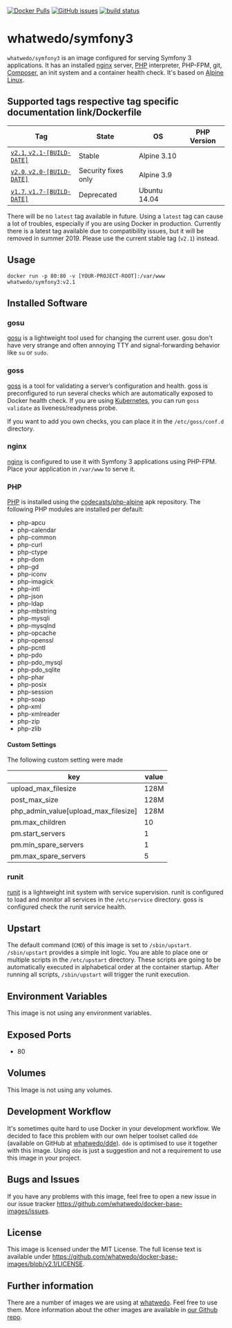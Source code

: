 [![Docker Pulls](https://img.shields.io/docker/pulls/whatwedo/symfony3.svg)](https://cloud.docker.com/u/whatwedo/repository/docker/whatwedo/symfony3)
[![GitHub issues](https://img.shields.io/github/issues/whatwedo/docker-base-images.svg)](https://github.com/whatwedo/docker-base-images/issues)
[![build status](https://dev.whatwedo.ch/whatwedo/docker-base-images/badges/v2.1/build.svg)](https://dev.whatwedo.ch/whatwedo/docker-base-images/commits/v2.1)

# whatwedo/symfony3

`whatwedo/symfony3` is an image configured for serving Symfony 3 applications. It has an installed [nginx](https://www.nginx.com/) server, [PHP](http://www.php.net/) interpreter, PHP-FPM, git, [Composer](https://getcomposer.org/), an init system and a container health check. It's based on [Alpine Linux](https://alpinelinux.org/).


## Supported tags respective tag specific documentation link/Dockerfile

| Tag | State | OS | PHP Version |
|---|---|---|---|
| [`v2.1`, `v2.1-[BUILD-DATE]`](https://github.com/whatwedo/docker-base-images/blob/v2.1/images/symfony3) | Stable | Alpine 3.10 |
| [`v2.0`, `v2.0-[BUILD-DATE]`](https://github.com/whatwedo/docker-base-images/blob/v2.0/images/symfony3) | Security fixes only | Alpine 3.9 |
| [`v1.7`, `v1.7-[BUILD-DATE]`](https://github.com/whatwedo/docker-base-images/blob/v1.7/images/symfony3.md) | Deprecated | Ubuntu 14.04 |

There will be no `latest` tag available in future. Using a `latest` tag can cause a lot of troubles, especially if you are using Docker in production. Currently there is a latest tag available due to compatibility issues, but it will be removed in summer 2019. Please use the current stable tag (`v2.1`) instead.


## Usage

```
docker run -p 80:80 -v [YOUR-PROJECT-ROOT]:/var/www whatwedo/symfony3:v2.1
```


## Installed Software

### gosu

[gosu](https://github.com/tianon/gosu) is a lightweight tool used for changing the current user. gosu don't have very strange and often annoying TTY and signal-forwarding behavior like `su` or `sudo`.


### goss

[goss](https://github.com/aelsabbahy/goss) is a tool for validating a server’s configuration and health. goss is preconfigured to run several checks which are automatically exposed to Docker health check. If you are using [Kubernetes](https://kubernetes.io/), you can run `goss validate` as liveness/readyness probe.

If you want to add you own checks, you can place it in the `/etc/goss/conf.d` directory.


### nginx

[nginx](https://www.nginx.com/) is configured to use it with Symfony 3 applications using PHP-FPM. Place your application in `/var/www` to serve it. 


### PHP

[PHP](http://www.php.net/) is installed using the [codecasts/php-alpine](https://github.com/codecasts/php-alpine) apk repository. The following PHP modules are installed per default:

* php-apcu
* php-calendar
* php-common
* php-curl
* php-ctype
* php-dom
* php-gd
* php-iconv
* php-imagick
* php-intl
* php-json
* php-ldap
* php-mbstring
* php-mysqli
* php-mysqlnd
* php-opcache
* php-openssl
* php-pcntl
* php-pdo
* php-pdo_mysql
* php-pdo_sqlite
* php-phar
* php-posix
* php-session
* php-soap
* php-xml
* php-xmlreader
* php-zip
* php-zlib

#### Custom Settings
The following custom setting were made

|key|value|
|---|--- |
| upload_max_filesize| 128M |
| post_max_size| 128M |
| php_admin_value[upload_max_filesize]| 128M |
| pm.max_children| 10 |
| pm.start_servers| 1 |
| pm.min_spare_servers| 1 |
| pm.max_spare_servers| 5 | 


### runit

[runit](http://smarden.org/runit/) is a lightweight init system with service supervision. runit is configured to load and monitor all services in the `/etc/service` directory. goss is configured check the runit service health.


## Upstart

The default command (`CMD`) of this image is set to `/sbin/upstart`. `/sbin/upstart` provides a simple init logic. You are able to place one or multiple scripts in the `/etc/upstart` directory. These scripts are going to be automatically executed in alphabetical order at the container startup. After running all scripts, `/sbin/upstart` will trigger the runit execution.


## Environment Variables

This image is not using any environment variables.


## Exposed Ports

* 80


## Volumes

This Image is not using any volumes.


## Development Workflow

It's sometimes quite hard to use Docker in your development workflow. We decided to face this problem with our own helper toolset called `dde` (available on GitHub at [whatwedo/dde](https://github.com/whatwedo/dde)). `dde` is optimised to use it together with this image. Using `dde` is just a suggestion and not a requirement to use this image in your project.


## Bugs and Issues

If you have any problems with this image, feel free to open a new issue in our issue tracker https://github.com/whatwedo/docker-base-images/issues.


## License
This image is licensed under the MIT License. The full license text is available under https://github.com/whatwedo/docker-base-images/blob/v2.1/LICENSE.


## Further information
There are a number of images we are using at [whatwedo](https://whatwedo.ch/). Feel free to use them. More information about the other images are available in [our Github repo](https://github.com/whatwedo/docker-base-images).
